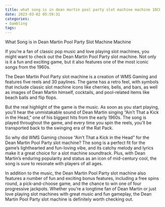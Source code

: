 ```yaml
---
title: what song is in dean martin pool party slot machine machine 10CRIC
date: 2023-03-02 05:59:31
categories:
- Gambling
tags:
---
```

What Song is in Dean Martin Pool Party Slot Machine Machine

If you’re a fan of classic pop music and love playing slot machines, you might want to check out the Dean Martin Pool Party slot machine. Not only is it a fun and exciting game, but it also features one of the most iconic songs from the 1960s.

The Dean Martin Pool Party slot machine is a creation of WMS Gaming and features five reels and 30 paylines. The game has a retro feel, with symbols that include classic slot machine icons like cherries, bells, and bars, as well as images of Dean Martin himself, cocktails, and pool-related items like beach balls and flip flops.

But the real highlight of the game is the music. As soon as you start playing, you’ll hear the unmistakable sound of Dean Martin singing “Ain’t That a Kick in the Head,” one of his biggest hits from the early 1960s. The song is played throughout the game, and every time you spin the reels, you’ll be transported back to the swinging era of the Rat Pack.

So why did WMS Gaming choose “Ain’t That a Kick in the Head” for the Dean Martin Pool Party slot machine? The song is a perfect fit for the game’s lighthearted and fun-loving vibe, and its catchy melody and lyrics make it a great choice for a slot machine soundtrack. Plus, with Dean Martin’s enduring popularity and status as an icon of mid-century cool, the song is sure to resonate with players of all ages.

In addition to the music, the Dean Martin Pool Party slot machine also features a number of fun and exciting bonus features, including a free spins round, a pick-and-choose game, and the chance to win one of four progressive jackpots. Whether you’re a longtime fan of Dean Martin or just love playing slot machines with great music and fun gameplay, the Dean Martin Pool Party slot machine is definitely worth checking out.